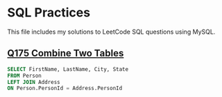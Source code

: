 # SQL Practices
This file includes my solutions to LeetCode SQL questions using MySQL.

## [Q175 Combine Two Tables][Q175]
```sql
SELECT FirstName, LastName, City, State
FROM Person
LEFT JOIN Address
ON Person.PersonId = Address.PersonId
```
[Q175]:
https://leetcode.com/problems/combine-two-tables/
